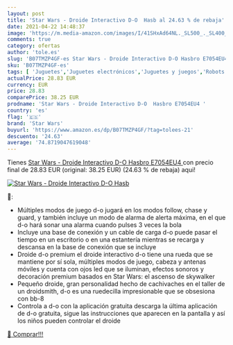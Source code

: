 ```yaml
---
layout: post
title: 'Star Wars - Droide Interactivo D-O  Hasb al 24.63 % de rebaja'
date: 2021-04-22 14:48:37
image: 'https://m.media-amazon.com/images/I/41SHxAd64NL._SL500_._SL400_.jpg'
comments: true
category: ofertas
author: 'tole.es'
slug: 'B07TMZP4GF-es Star Wars - Droide Interactivo D-O Hasbro E7054EU4'
sku: 'B07TMZP4GF-es'
tags: [ 'Juguetes','Juguetes electrónicos','Juguetes y juegos','Robots','hasbro','star wars', ]
actualPrice: 28.83 EUR
currency: EUR
price: 28.83
comparePrice: 38.25 EUR
prodname: 'Star Wars - Droide Interactivo D-O  Hasbro E7054EU4 '
country: 'es'
flag: '🇪🇸'
brand: 'Star Wars'
buyurl: 'https://www.amazon.es/dp/B07TMZP4GF/?tag=tolees-21'
descuento: '24.63'
average: '74.8719047619048'
---
```


Tienes [Star Wars - Droide Interactivo D-O  Hasbro E7054EU4 ](https://www.amazon.es/dp/B07TMZP4GF/?tag=tolees-21) con precio final de  28.83 EUR (original: 38.25 EUR) (24.63 %  de rebaja) aqui!

[![Star Wars - Droide Interactivo D-O  Hasb](https://m.media-amazon.com/images/I/41SHxAd64NL._SL500_._SL400_.jpg)](https://www.amazon.es/dp/B07TMZP4GF/?tag=tolees-21)

🔎:

- Múltiples modos de juego d-o jugará en los modos follow, chase y guard, y también incluye un modo de alarma de alerta máxima, en el que d-o hará sonar una alarma cuando pulses 3 veces la bola
- Incluye una base de conexión y un cable de carga d-o puede pasar el tiempo en un escritorio o en una estantería mientras se recarga y descansa en la base de conexión que se incluye
- Droide d-o premium el droide interactivo d-o tiene una rueda que se mantiene por sí sola, múltiples modos de juego, cabeza y antenas móviles y cuenta con ojos led que se iluminan, efectos sonoros y decoración premium basados en Star Wars: el ascenso de skywalker
- Pequeño droide, gran personalidad hecho de cachivaches en el taller de un droidsmith, d-o es una ruedecilla impresionable que se obsesiona con bb-8
- Controla a d-o con la aplicación gratuita descarga la última aplicación de d-o gratuita, sigue las instrucciones que aparecen en la pantalla y así los niños pueden controlar el droide

[🛒 Comprar!!!](https://www.amazon.es/dp/B07TMZP4GF/?tag=tolees-21)

